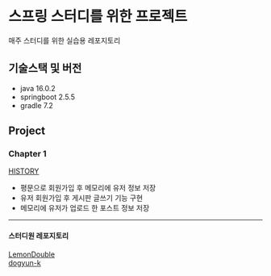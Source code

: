 # 스프링 스터디를 위한 프로젝트
매주 스터디를 위한 실습용 레포지토리
  
## 기술스택 및 버전
- java 16.0.2
- springboot 2.5.5
- gradle 7.2


## Project

### Chapter 1
  
[HISTORY](https://github.com/hminkim/study_project/blob/master/history/Chapter%201.md)
- 평문으로 회원가입 후 메모리에 유저 정보 저장
- 유저 회원가입 후 게시판 글쓰기 기능 구현
- 메모리에 유저가 업로드 한 포스트 정보 저장

---

#### 스터디원 레포지토리
[LemonDouble](https://github.com/LemonDouble/Spring_sample_Simple_Forum)  
[dogyun-k](https://github.com/dogyun-k/SpringStudyProject)  